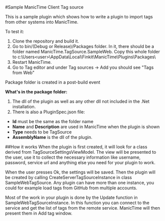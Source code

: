 #Sample ManicTime Client Tag source

This is a sample plugin which shows how to write a plugin to import tags from other systems into ManicTime.

To test it:

1. Clone the repository and build it. 
2. Go to bin/(Debug or Release)/Packages folder. In it, there should be a folder named ManicTime.TagSource.SampleWeb. Copy this whole folder to c:\Users\<user>\AppData\Local\Finkit\ManicTime\Plugins\Packages\
3. Restart ManicTime. 
4. Go to Tag editor and under Tag sources -> Add you should see "Tags from Web"

Package folder is created in a post-build event

__What's in the package folder:__

1. The dll of the plugin as well as any other dll not included in the .Net installation.
2. There is also a PluginSpec.json file:
  - __Id__ must be the same as the folder name
  - __Name__ and __Description__ are used in ManicTime when the plugin is shown
  - __Type__ needs to be TagSource
  - __AssemblyName__ is the dll of the plugin.

##How it works
When the plugin is first created, it will look for a class derived from TagSourceSettingsViewModel. The view will be presented to the user, use it to collect the necessary information like username, password, service url and anything else you need for your plugin to work.

When the user presses Ok, the settings will be saved. 
Then the plugin will be created by calling CreateServerTagSourceInstance in class SampleWebTagSource. Any plugin can have more than one instance, you could for example load tags from GitHub from multiple accounts.

Most of the work in your plugin is done by the Update function in SampleWebTagSourceInstance. In this function you can connect to the service and get the list of tags from the remote service. ManicTime will then present them in Add tag window.
